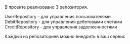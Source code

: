 В проекте реализовано 3 репозитория.  

UserRepository - для управления пользователями  
DebitRepository - для управления дебетовыми счетами  
CreditRepository - для управления задолженностями  


  Каждый из репозиториев можно внедрить в ваш сервис
